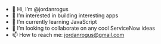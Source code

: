 - 👋 Hi, I’m @jordanrogus
- 👀 I’m interested in building interesting apps
- 🌱 I’m currently learning JavaScript
- 💞️ I’m looking to collaborate on any cool ServiceNow ideas
- 📫 How to reach me: jordanrogus@gmail.com

